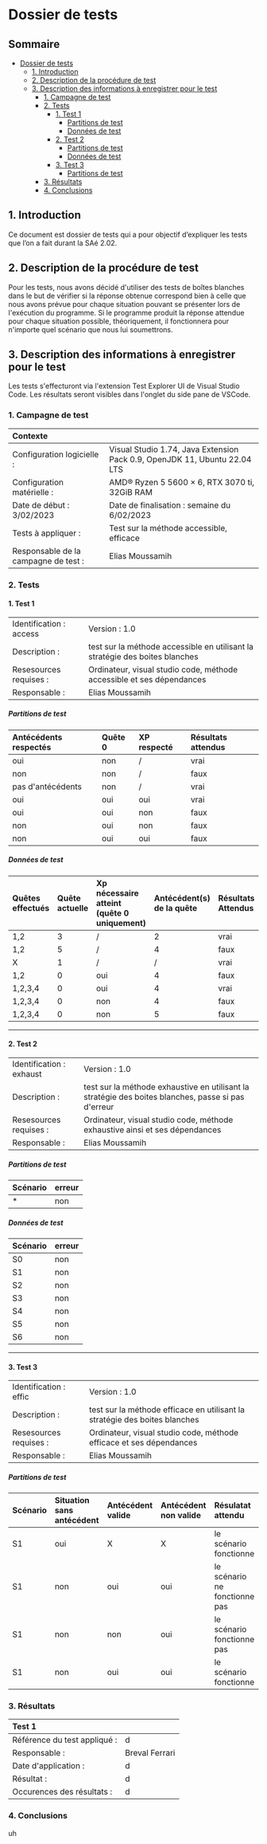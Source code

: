 # Dossier de tests
## Sommaire<!-- omit in toc -->
- [Dossier de tests](#dossier-de-tests)
  - [1. Introduction](#1-introduction)
  - [2. Description de la procédure de test](#2-description-de-la-procédure-de-test)
  - [3. Description des informations à enregistrer pour le test](#3-description-des-informations-à-enregistrer-pour-le-test)
    - [1. Campagne de test](#1-campagne-de-test)
    - [2. Tests](#2-tests)
      - [1. Test 1](#1-test-1)
        - [Partitions de test](#partitions-de-test)
        - [Données de test](#données-de-test)
      - [2. Test 2](#2-test-2)
        - [Partitions de test](#partitions-de-test-1)
        - [Données de test](#données-de-test-1)
      - [3. Test 3](#3-test-3)
        - [Partitions de test](#partitions-de-test-2)
    - [3. Résultats](#3-résultats)
    - [4. Conclusions](#4-conclusions)
  
## 1. Introduction
Ce document est dossier de tests qui a pour objectif d’expliquer les tests que l’on a fait durant la SAé 2.02.

## 2. Description de la procédure de test
Pour les tests, nous avons décidé d'utiliser des tests de boîtes blanches dans le but de vérifier si la réponse obtenue correspond bien à celle que nous avons prévue pour chaque situation pouvant se présenter lors de l'exécution du programme. Si le programme produit la réponse attendue pour chaque situation possible, théoriquement, il fonctionnera pour n'importe quel scénario que nous lui soumettrons.

## 3. Description des informations à enregistrer pour le test
Les tests s'effecturont via l'extension Test Explorer UI de Visual Studio Code. Les résultats seront visibles dans l'onglet du side pane de VSCode.

### 1. Campagne de test
| Contexte                             |                                                                           |
| :----------------------------------- | :------------------------------------------------------------------------ |
| Configuration logicielle :           | Visual Studio 1.74, Java Extension Pack 0.9, OpenJDK 11, Ubuntu 22.04 LTS |
| Configuration matérielle :           | AMD® Ryzen 5 5600 × 6, RTX 3070 ti, 32GiB RAM                             |
| Date de début :  3/02/2023           | Date de finalisation : semaine du 6/02/2023                               |
| Tests à appliquer :                  | Test sur la méthode accessible, efficace                                  |
| Responsable de la campagne de test : | Elias Moussamih                                                           |

### 2. Tests
#### 1. Test 1
|                         |                                                                              |
| :---------------------- | :--------------------------------------------------------------------------- |
| Identification : access | Version : 1.0                                                                |
| Description :           | test sur la méthode accessible en utilisant la stratégie des boites blanches |
| Resesources requises :  | Ordinateur, visual studio code, méthode accessible et ses dépendances        |
| Responsable :           | Elias Moussamih                                                              |

##### Partitions de test
| Antécédents respectés | Quête 0 | XP respecté | Résultats attendus |
| :-------------------- | :------ | :---------- | :----------------- |
| oui                   | non     | /           | vrai               |
| non                   | non     | /           | faux               |
| pas d'antécédents     | non     | /           | vrai               |
| oui                   | oui     | oui         | vrai               |
| oui                   | oui     | non         | faux               |
| non                   | oui     | non         | faux               |
| non                   | oui     | oui         | faux               |

##### Données de test
| Quêtes effectués | Quête actuelle | Xp nécessaire atteint (quête 0 uniquement) | Antécédent(s) de la quête | Résultats Attendus |
| :--------------- | :------------- | :----------------------------------------- | :------------------------ | :----------------- |
| 1,2              | 3              | /                                          | 2                         | vrai               |
| 1,2              | 5              | /                                          | 4                         | faux               |
| X                | 1              | /                                          | /                         | vrai               |
| 1,2              | 0              | oui                                        | 4                         | faux               |
| 1,2,3,4          | 0              | oui                                        | 4                         | vrai               |
| 1,2,3,4          | 0              | non                                        | 4                         | faux               |
| 1,2,3,4          | 0              | non                                        | 5                         | faux               |

---
#### 2. Test 2
|                          |                                                                                                     |
| :----------------------- | :-------------------------------------------------------------------------------------------------- |
| Identification : exhaust | Version : 1.0                                                                                       |
| Description :            | test sur la méthode exhaustive en utilisant la stratégie des boites blanches, passe si pas d'erreur |
| Resesources requises :   | Ordinateur, visual studio code, méthode exhaustive ainsi et ses dépendances                         |
| Responsable :            | Elias Moussamih                                                                                     |

##### Partitions de test
| Scénario | erreur |
| :------- | :----- |
| *        | non    |

##### Données de test
| Scénario | erreur |
| :------- | :----- |
| S0       | non    |
| S1       | non    |
| S2       | non    |
| S3       | non    |
| S4       | non    |
| S5       | non    |
| S6       | non    |

---
#### 3. Test 3
|                        |                                                                            |
| :--------------------- | :------------------------------------------------------------------------- |
| Identification : effic | Version : 1.0                                                              |
| Description :          | test sur la méthode efficace en utilisant la stratégie des boites blanches |
| Resesources requises : | Ordinateur, visual studio code, méthode efficace et ses dépendances        |
| Responsable :          | Elias Moussamih                                                            |

##### Partitions de test
| Scénario | Situation sans antécédent | Antécédent valide | Antécédent non valide | Résulatat attendu             |
| :------- | :------------------------ | :---------------- | :-------------------- | :---------------------------- |
| S1       | oui                       | X                 | X                     | le scénario fonctionne        |
| S1       | non                       | oui               | oui                   | le scénario ne fonctionne pas |
| S1       | non                       | non               | oui                   | le scénario fonctionne pas    |
| S1       | non                       | oui               | oui                   | le scénario fonctionne        |

### 3. Résultats
| Test 1                       |                |
| :--------------------------- | :------------- |
| Référence du test appliqué : | d              |
| Responsable :                | Breval Ferrari |
| Date d'application :         | d              |
| Résultat :                   | d              |
| Occurences des résultats :   | d              |

### 4. Conclusions
uh
